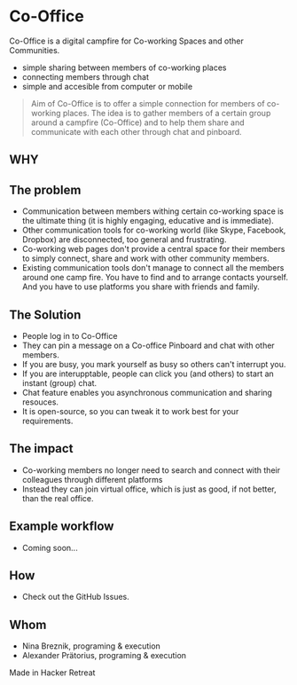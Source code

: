 Co-Office
=========

Co-Office is a digital campfire for Co-working Spaces and other Communities.

  - simple sharing between members of co-working places
  - connecting members through chat 
  - simple and accesible from computer or mobile

> Aim of Co-Office is to offer a simple connection
> for members of co-working places.
> The idea is to gather members of a certain group 
> around a campfire (Co-Office) and to help them 
> share and communicate with each other through chat and pinboard.


WHY
----

The problem
-----------

* Communication between members withing certain co-working space is the ultimate thing (it is highly engaging, educative and is immediate).
* Other communication tools for co-working world (like Skype, Facebook, Dropbox) are disconnected, too general and frustrating.   
* Co-working web pages don't provide a central space for their members to simply connect, share and work with other community members. 
* Existing communication tools don't manage to connect all the members around one camp fire. You have to find and to arrange contacts yourself. And you have to use platforms you share with friends and family.


The Solution
--------------

* People log in to Co-Office
* They can pin a message on a Co-office Pinboard and chat with other members.
* If you are busy, you mark yourself as busy so others can't interrupt you.
* If you are interupptable, people can click you (and others) to start an instant (group) chat.
* Chat feature enables you asynchronous communication and sharing resouces.
* It is open-source, so you can tweak it to work best for your requirements.

The impact
----------
* Co-working members no longer need to search and connect with their colleagues through different platforms
* Instead they can join virtual office, which is just as good, if not better, than the real office.

Example workflow
----
* Coming soon...

How
----
* Check out the GitHub Issues.

Whom
----
* Nina Breznik, programing & execution
* Alexander Prätorius, programing & execution

Made in Hacker Retreat

    